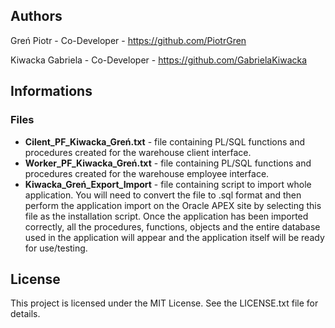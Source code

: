 ## Authors

Greń Piotr - Co-Developer - https://github.com/PiotrGren

Kiwacka Gabriela - Co-Developer - https://github.com/GabrielaKiwacka

## Informations

### Files

- **Cilent_PF_Kiwacka_Greń.txt** - file containing PL/SQL functions and procedures created for the warehouse client interface.
- **Worker_PF_Kiwacka_Greń.txt** - file containing PL/SQL functions and procedures created for the warehouse employee interface.
- **Kiwacka_Greń_Export_Import** - file containing script to import whole application. You will need to convert the file to .sql format and then perform the application import on the Oracle APEX site by selecting this file as the installation script. Once the application has been imported correctly, all the procedures, functions, objects and the entire database used in the application will appear and the application itself will be ready for use/testing.


## License

This project is licensed under the MIT License. See the LICENSE.txt file for details.
